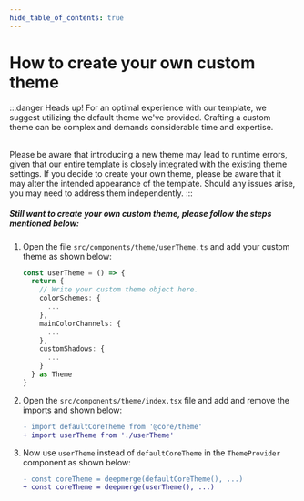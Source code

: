 ```yaml
---
hide_table_of_contents: true
---
```


# How to create your own custom theme

:::danger Heads up!
For an optimal experience with our template, we suggest utilizing the default theme we've provided. Crafting a custom theme can be complex and demands considerable time and expertise.

<br/>
Please be aware that introducing a new theme may lead to runtime errors, given that our entire template is closely integrated with the existing theme settings. If you decide to create your own theme, please be aware that it may alter the intended appearance of the template. Should any issues arise, you may need to address them independently.
:::

##### Still want to create your own custom theme, please follow the steps mentioned below:

1. Open the file `src/components/theme/userTheme.ts` and add your custom theme as shown below:

    ```ts title="src/components/theme/userTheme.ts"
    const userTheme = () => {
      return {
        // Write your custom theme object here.
        colorSchemes: {
          ...
        },
        mainColorChannels: {
          ...
        },
        customShadows: {
          ...
        }
      } as Theme
    }
    ```

2. Open the `src/components/theme/index.tsx` file and add and remove the imports and shown below:

   ```diff
   - import defaultCoreTheme from '@core/theme'
   + import userTheme from './userTheme'
   ```

3. Now use `userTheme` instead of `defaultCoreTheme` in the `ThemeProvider` component as shown below:

    ```diff title="src/components/theme/index.tsx"
    - const coreTheme = deepmerge(defaultCoreTheme(), ...)
    + const coreTheme = deepmerge(userTheme(), ...)
    ```
